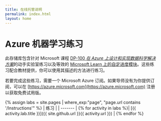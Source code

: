 ```yaml
---
title: 在线托管说明
permalink: index.html
layout: home
---
```


# Azure 机器学习练习

此存储库包含针对 Microsoft 课程 [DP-100 *在 Azure 上设计和实现数据科学解决方案*](https://docs.microsoft.com/learn/certifications/courses/dp-100t01)的动手实验室练习以及等效的 [Microsoft Learn 上的自定进度模块](https://docs.microsoft.com/learn/paths/build-ai-solutions-with-azure-ml-service/)。这些练习配合教材提供，你可以使用其描述的方法进行练习。

若要完成这些练习，需要一个 Microsoft Azure 订阅。如果导师没有为你提供订阅，可以在 [https://azure.microsoft.com](https://azure.microsoft.com) 注册以获取免费试用版。

{% assign labs = site.pages | where_exp:"page", "page.url contains '/Instructions'" %}
| 练习 |
| ------- | 
{% for activity in labs  %}| [{{ activity.lab.title }}]({{ site.github.url }}{{ activity.url }}) |
{% endfor %}
